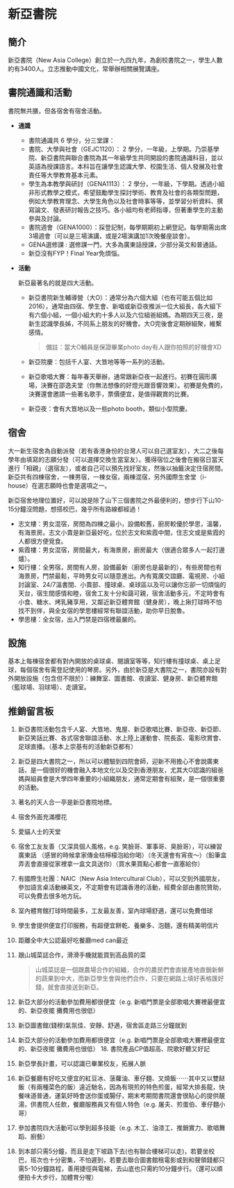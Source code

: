 # 新亞書院

## 簡介

新亞書院（New Asia College）創立於一九四九年，為創校書院之一，學生人數約有3400人。立志推動中國文化，常舉辦相關展覽講座。

## 書院通識和活動

書院無共膳，但各宿舍有宿舍活動。

* **通識**
  * 書院通識共 6 學分，分三堂課：
  * 書院、大學與社會（GEJC1120）： 2 學分，一年級，上學期。乃崇基學院、新亞書院與聯合書院為其一年級學生共同開設的書院通識科目，並以英語為授課語言。本科旨在讓學生認識大學、校園生活、個人發展及社會責任等大學教育基本元素。
  * 學生為本教學與研討（GENA1113）： 2 學分，一年級，下學期。透過小組非形式教學之模式，希望鼓勵學生探討學術、教育及社會的各類型問題，例如大學教育理念、大學生角色以及社會時事等等，並學習分析資料、撰寫論文、發表研討報告之技巧。各小組均有老師指導，但著重學生的主動參與及討論。
  * 書院週會（GENA1000）：採登記制，每學期期初上網登記。每學期需出席3場週會（可以是三場演講，或是2場演講加1次晚餐座談會）。
  * GENA選修課 : 選修課一門，大多為廣東話授課，少部分英文和普通話。
  * 新亞沒有FYP！Final Year免煩惱。
* **活動**

  新亞最著名的就是四大活動。

  * 新亞書院新生輔導營（大O）：通常分為六個大組（也有可能五個比如2016），通常由四宿、學生會、新唱或新亞夜推派一位大組長，各大組下有六個小組，一個小組大約十多人以及六位組爸組媽。為期四天三夜，是新生認識學長姊，不同系上朋友的好機會。大O完後會定期辦組聚，維繫感情。

    > 備註：當大O輔員是保證畢業photo day有人跟你拍照的好機會XD

  * 新亞院慶：包括千人宴、大笪地等等一系列的活動。
  * 新亞歌唱大賽：每年春天舉辦，通常跟新亞夜一起進行。初賽在圓形廣場，決賽在邵逸夫堂（你無法想像的好燈光跟音響效果）。初賽是免費的，決賽還會邀請一些著名歌手，票價便宜，是值得觀賞的比賽。
  * 新亞夜：會有大笪地以及一些photo booth，類似小型院慶。

## 宿舍

大一新生宿舍為自動派發（若有香港身份的台灣人可以自己選室友），大二之後每學年由填寫的志願分發（可以選擇交換生當室友）。獲得宿位之後會在搬宿日當天進行「相親」（選宿友），或者自己可以預先找好室友，然後以抽籤決定住宿房間。新亞共有四棟宿舍，一棟男宿，一棟女宿，兩棟混宿，另外國際生舍堂（i-house）在選志願時也會是選項之一。

新亞宿舍地理位置好，可以說是除了山下三個書院之外最便利的，想步行下山10-15分鐘沒問題，想搭校巴，幾乎所有路線都經過！

* 志文樓：男女混宿，房間為四棟之最小，設備較舊，廚房較優於學思，溫馨，有海景房。志文小賣是新亞最好吃，位於志文和紫霞中間，住志文或是紫霞的人都很方便覓食。
* 紫霞樓：男女混宿，房間最大，有海景房，廚房最大（很適合眾多人一起打邊爐）。
* 知行樓：全男宿，房間有人房，設備最新（廚房也是最新的），有些房間也有海景房，門禁最鬆，平時男女可以隨意進出。內有寬廣交誼廳、電視房、小組討論室、24/7溫書間、小賣部、撞球桌、桌球區以及可以讓你忘卻一切煩惱的天台，宿生間感情和睦，宿舍工友十分和藹可親，宿舍活動多元，不定時會有小食、糖水、烤乳豬享用，又鄰近新亞體育館（健身房），晚上揪打球時不怕找不到伴，與全女宿的學思樓經常有聯誼活動，助你早日脫魯。
* 學思樓：全女宿，出入門禁是四宿裡最嚴的。

## 設施

基本上每棟宿舍都有對內開放的桌球桌、閱讀室等等，知行樓有撞球桌、桌上足球，每個宿舍有需登記使用的琴房。另外，由於新亞是大書院之一，書院亦設有對外開放設施（包含但不限於）：練舞室、圖書館、夜讀室、健身房、新亞體育館（籃球場、羽球場）、走讀室。

## 推銷留言板

1. 新亞書院活動包含千人宴、大笪地、鬼屋、新亞歌唱比賽、新亞夜、新亞節、新亞笑話比賽、各式宿舍聯誼活動、水上陸上運動會、院長盃、電影欣賞會、足球直播。（基本上崇基有的活動新亞都有）
2. 新亞是四大書院之一，所以可以體驗到四院會師，迎新不用擔心不會說廣東話，是一個很好的機會融入本地文化以及交到香港朋友，尤其大O認識的組爸媽與組員會是大學四年重要的小組織朋友，通常定期會有組聚，是一個很重要的活動。
3. 著名的天人合一亭是新亞書院地標。
4. 宿舍外面充滿櫻花
5. 愛貓人士的天堂
6. 宿舍工友友善（又深具個人風格，e.g. 笑臉哥、軍事哥、臭臉哥），可以練習廣東話 （感冒的時候拿家傳金桔檸檬泡給你喝）（冬天還會有宵夜～）（鉛筆盒弄丟會直接從家裡拿一盒文具送你）（買水果買點心都會一直塞給你）
7. 有國際生社團：NAIC（New Asia Intercultural Club），可以交到外國朋友，參加語言桌活動練英文，不定期會有認識香港的活動，經費全部由書院贊助，可以免費去很多地方玩。
8. 室內體育館打球時間最多，工友最友善，室內球場舒適，還可以免費借球
9. 學生會提供便宜打印服務，有超便宜餅乾、養樂多、泡麵，還有精美明信片
10. 距離全中大公認最好吃餐廳med can最近
11. 跟山城菜誌合作，滑滑手機就能買到高品質的菜

    > 山城菜誌是一個跟農場合作的組織，合作的農民們會直接產地直銷新鮮的蔬果到中大，而新亞學生會與他們合作，只要在網路上填好表格匯好錢，就會直接送到新亞。

12. 新亞大部分的活動參加費用都很便宜（e.g. 新唱門票是全部歌唱大賽裡最便宜的、新亞夜擺  攤費用也很低）
13. 新亞圖書館\(錢穆\)氣氛佳、安靜、舒適，宿舍區走路三分鐘就到
14. 新亞大部分的活動參加費用都很便宜（e.g. 新唱門票是全部歌唱大賽裡最便宜的、新亞夜擺  攤費用也很低）  18. 書院產品CP值超高、院歌好聽又好記
15. 新亞學長計畫，可以認識已畢業校友，拓展人脈
16. 新亞餐廳有好吃又便宜的紅豆冰、菠蘿油、車仔麵、叉燒飯⋯⋯其中又以雙餸飯（有兩種菜色的飯）遠近馳名，因為有現煎的特色煎蛋，經常大排長龍，快餐味道普通，運氣好時會送你蛋或腸仔，期末考期間書院還會很貼心的提供靚湯，供書院人任飲，餐廳服務員又有個人特色（e.g. 屠夫、煎蛋伯、車仔麵小哥）
17. 參加書院四大活動可以學到超多技能（e.g. 木工、油漆工、推銷實力、歌唱舞蹈、廚藝）
18.  到本部只需5分鐘，而且是走下坡路下去\(也有聯合樓梯可以走\)，若要坐校巴，班次也十分密集，不怕遲到，若要去聯合圖書館租電影或到和聲領錢都只需5-10分鐘路程，善用捷徑與電梯，去山底也只需約10分鐘步行。（還可以順便拍卡大步行，加體育分喔）

